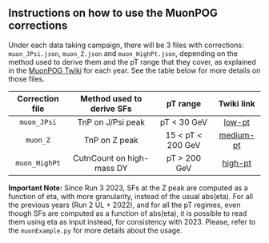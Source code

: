 ## Instructions on how to use the MuonPOG corrections

Under each data taking campaign, there will be 3 files with corrections: `muon_JPsi.json`, `muon_Z.json` and `muon_HighPt.json`, 
depending on the method used to derive them and the pT range that they cover, as explained in the [MuonPOG Twiki](https://twiki.cern.ch/twiki/bin/view/CMS/MuonRun32022) for each year.
See the table below for more details on those files.

| Correction file | Method used to derive SFs |      pT range     | Twiki link |
|:---------------:|:-------------------------:|:-----------------:|:----------:|
| `muon_JPsi`     | TnP on J/Psi peak         | pT < 30 GeV       | [low-pt](https://twiki.cern.ch/twiki/bin/view/CMS/MuonRun32022#Low_pT_below_30_GeV)    |
| `muon_Z`        | TnP on Z peak             | 15 < pT < 200 GeV | [medium-pt](https://twiki.cern.ch/twiki/bin/view/CMS/MuonRun32022#Medium_pT_15_GeV_to_200_GeV) |
| `muon_HighPt`   | CutnCount on high-mass DY | pT > 200 GeV      | [high-pt](https://twiki.cern.ch/twiki/bin/view/CMS/MuonRun32022#High_pT_above_200_GeV)   |

**Important Note:** Since Run 3 2023, SFs at the Z peak are computed as a function of eta, with more granularity, instead of the usual abs(eta). For all the previous years (Run 2 UL + 2022), and for all the pT regimes, even though SFs are computed as a function of abs(eta), it is possible to read them using eta as input instead, for consistency with 2023. Please, refer to the `muonExample.py` for more details about the usage.